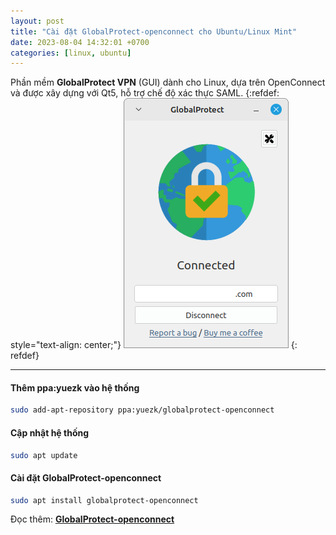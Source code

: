 ```yaml
---
layout: post
title: "Cài đặt GlobalProtect-openconnect cho Ubuntu/Linux Mint"
date: 2023-08-04 14:32:01 +0700
categories: [linux, ubuntu]
---
```


Phần mềm **GlobalProtect VPN** (GUI) dành cho Linux, dựa trên OpenConnect và được xây dựng với Qt5, hỗ trợ chế độ xác thực SAML.
{:refdef: style="text-align: center;"}
![GlobalProtect-openconnect](/static/img/posts/globalprotect/GlobalProtect_Linux_Mint_21.2.png)
{: refdef}


---


#### Thêm ppa:yuezk vào hệ thống
```bash
sudo add-apt-repository ppa:yuezk/globalprotect-openconnect
```


#### Cập nhật hệ thống
```bash
sudo apt update
```


#### Cài đặt GlobalProtect-openconnect
```bash
sudo apt install globalprotect-openconnect
```


Đọc thêm: [**GlobalProtect-openconnect**](https://github.com/yuezk/GlobalProtect-openconnect)
